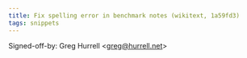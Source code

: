 ```yaml
---
title: Fix spelling error in benchmark notes (wikitext, 1a59fd3)
tags: snippets
---
```


Signed-off-by: Greg Hurrell &lt;greg@hurrell.net&gt;

